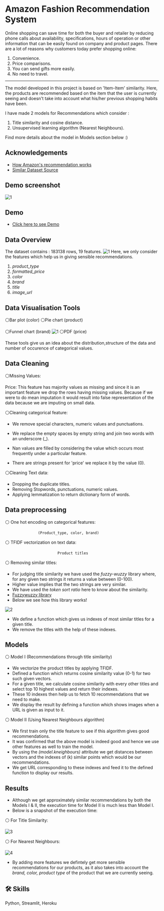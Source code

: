
# Amazon Fashion Recommendation System

Online shopping can save time for both the buyer and retailer by reducing phone calls about availability, specifications, hours of operation or other information that can be easily found on company and product pages. There are a lot of reasons why customers today prefer shopping online: 

1) Convenience.
2) Price comparisons.
3) You can send gifts more easily.
4) No need to travel.

---

The model developed in this project is based on 'Item-Item' similarity. Here, the products are recommended
based on the item that the user is currently seeing and doesn't take into account what his/her previous shopping habits have been.

I have made 2 models for Recommendations which consider :
1) Title similarity and cosine distance.
2) Unsupervised learning algorithm (Nearest Neighbours).

Find more details about the model in Models section below :)




## Acknowledgements

 - [How Amazon's recommendation works](https://recostream.com/blog/amazon-recommendation-system)
 - [Similar Dataset Source](http://jmcauley.ucsd.edu/data/amazon/)



## Demo screenshot

![1](demo1.PNG)



## Demo

- [Click here to see Demo](https://bairagisaurabh-project-i-recommendation-system-amazo-app-emd83f.streamlit.app/)




## Data Overview

The dataset contains : 183138 rows, 19 features.
![1](data1.PNG)
Here, we only consider the features which help us in giving sensible recommendations.

1) _product_type_ 
2) _formatted_price_
3) _color_
4) _brand_ 
5) _title_
6) _image_url_



## Data Visualisation Tools

⚪Bar plot (color)
⚪Pie chart (product)

⚪Funnel chart (brand)
![1](funnel.PNG)
⚪PDF (price)

These tools give us an idea about the distribution,structure of the data and number of occurence of categorical values.
  
## Data Cleaning

⚪Missing Values: 

Price: This feature has majority values as missing and since it is an important
feature we drop the rows having missing values. Because if we were to do mean imputation it would result into
false representation of the data because we are imputing on small data.

⚪Cleaning categorical feature:

- We remove special characters, numeric values and punctuations.

- We replace the empty spaces by empty string and join two words with an underscore (_).
- Nan values are filled by considering the value which occurs most frequently under a particular feature.
- There are strings present for 'price' we replace it by the value (0).


⚪Cleaning Text data:

- Dropping the duplicate titles.
- Removing Stopwords, punctuations, numeric values.
- Applying lemmatization to return dictionary form of words.


## Data preprocessing

⚪ One hot encoding on categorical features:

                   (Product_type, color, brand)

⚪ TFIDF vectorization on text data:

                            Product titles

⚪ Removing similar titles:

- For judging title similarity we have used the *fuzzy-wuzzy* library where, for any given two strings it returns a value between (0-100). 
- Higher value implies that the two strings are very similar. 
- We have used the *token sort ratio* here to know about the similarity.
- [Fuzzywuzzy library](https://www.geeksforgeeks.org/fuzzywuzzy-python-library/)
- Below we see how this library works!

![2](titlesim.PNG)

- We define a function which gives us indexes of most similar titles for a given title.
- We remove the titles with the help of these indexes.



## Models

⚪ Model I (Recommendations through title similarity)

- We vectorize the product titles by applying TFIDF.
- Defined a function which returns cosine similarity value (0-1) for two such given vectors.
- For a given title, we calculate cosine similarity with every other titles and select top 10 highest values and return their indexes.
- These 10 indexes then help us to fetch 10 recommendations that we need to make.
- We display the result by defining  a function which shows images when a URL is given as input to it.

⚪ Model II (Using Nearest Neighbours algorithm)

- We first train only the title feature to see if this algorithm gives good recommendations.
- It was confirmed that the above model is indeed good and hence we use other features as well to train the model.
- By using the *(model.kneighbours)* attribute we get distances between vectors and the indexes of (k) similar points which would be our recommendations.
- We get URL corresponding to these indexes and feed it to the defined function to display our results.

## Results

- Although we get approximately similar recommendations by both the Models I & II, the execution time for Model II is much less than Model I.
- Below is a snapshot of the execution time: 

⚪ For Title Similarity:

![3](time1.PNG)

⚪ For Nearest Neighbours:

![4](time2.PNG)

- By adding more features we defintely get more sensible recommendations for our products, as it also takes into account the *brand, color, product type* of the product that we are currently seeing.
## 🛠 Skills
Python, Streamlit, Heroku

